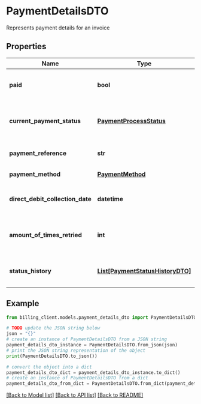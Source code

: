# PaymentDetailsDTO

Represents payment details for an invoice

## Properties

Name | Type | Description | Notes
------------ | ------------- | ------------- | -------------
**paid** | **bool** | Indicates if the invoice has been paid | [optional] 
**current_payment_status** | [**PaymentProcessStatus**](PaymentProcessStatus.md) | Current status of the payment process | [optional] 
**payment_reference** | **str** | Payment reference number | [optional] 
**payment_method** | [**PaymentMethod**](PaymentMethod.md) | Method of payment | [optional] 
**direct_debit_collection_date** | **datetime** | Date when direct debit will be collected | [optional] 
**amount_of_times_retried** | **int** | Number of times payment has been retried | [optional] 
**status_history** | [**List[PaymentStatusHistoryDTO]**](PaymentStatusHistoryDTO.md) | History of payment status changes | [optional] 

## Example

```python
from billing_client.models.payment_details_dto import PaymentDetailsDTO

# TODO update the JSON string below
json = "{}"
# create an instance of PaymentDetailsDTO from a JSON string
payment_details_dto_instance = PaymentDetailsDTO.from_json(json)
# print the JSON string representation of the object
print(PaymentDetailsDTO.to_json())

# convert the object into a dict
payment_details_dto_dict = payment_details_dto_instance.to_dict()
# create an instance of PaymentDetailsDTO from a dict
payment_details_dto_from_dict = PaymentDetailsDTO.from_dict(payment_details_dto_dict)
```
[[Back to Model list]](../README.md#documentation-for-models) [[Back to API list]](../README.md#documentation-for-api-endpoints) [[Back to README]](../README.md)


